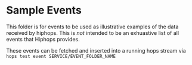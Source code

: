 # Sample Events

This folder is for events to be used as illustrative examples of the data received by hiphops.
This is _not_ intended to be an exhuastive list of all events that Hiphops provides.

These events can be fetched and inserted into a running hops stream via `hops test event SERVICE/EVENT_FOLDER_NAME`
